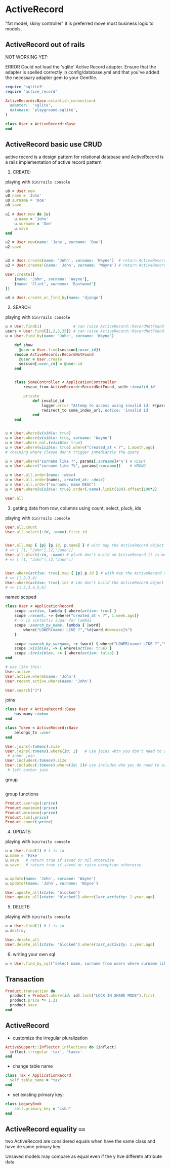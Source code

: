 # ActiveRecord

"fat model, skiny controller" it is preferred move most business logic to models.



## ActiveRecord out of rails

NOT WORKING YET:

ERROR Could not load the 'sqlite' Active Record adapter. Ensure that the adapter is spelled correctly in config/database.yml and that you've added the necessary adapter gem to your Gemfile.

```ruby
require 'sqlite3'
require 'active_record'

ActiveRecord::Base.establish_connection(
  adapter:  'sqlite',
  database: 'playground.sqlite',
)

class User < ActiveRecord::Base
end
```


## ActiveRecord basic use CRUD

active record is a design pattern for relational database and ActiveRecord is a rails implementation of active record pattern


1. CREATE:

playing with `bin/rails console`
```ruby
u0 = User.new
u0.name = 'John'
u0.surname = 'Doe'
u0.save

u1 = User.new do |u|
	u.name = 'John'
	u.surname = 'Doe'
	u.save
end

u2 = User.new(name: 'Jane', surname: 'Doe')
u2.save


u3 = User.create(name: 'John', surname: 'Wayne')  # return ActiveRecord if saved. Need check errors
u3 = User.create!(name: 'John', surname: 'Wayne') # return ActiveRecord if saved or raise exception

User.create([
	{name: 'John', surname: 'Wayne'},
	{name: 'Clint', surname: 'Eastwood'}
])

u4 = User.create_or_find_by(name: 'django')


```


2. SEARCH

playing with `bin/rails console`
```ruby
u = User.find(1)              # can raise ActiveRecord::RecordNotFound
users = User.find([1,2,3,25]) # can raise ActiveRecord::RecordNotFound
u = User.find_by(name: 'John', surname: 'Wayne')

	def show
	  @user = User.find(session[:user_id])
	rescue ActiveRecord::RecordNotFound
	  @user = User.create
	  session[:user_id] = @user.id
	end


	class SomeController < ApplicationControeller
		rescue_from ActiveRecord::RecordNotFound, with :invalid_id

		private
			def invalid_id
				logger.error "Attemp to access using invalid id: #{params[:id]}"
				redirect_to some_index_url, notice: 'invalid id'
			end
	end


u = User.where(visible: true)
u = User.where(visible: true, surname: 'Wayne')
u = User.where.not.(visible: true)
u = User.where(visible: true).where("created_at < ?", 1.month.ago)
# chaining where clause don't trigger inmediantly the query

u = User.where("surname like ?", params[:surname]+'%') # RIGHT
u = User.where("surname like ?%", params[:surname])    # WRONG

u = User.all.order(name: :desc)
u = User.all.order(name:, created_at: :desc)
u = User.all.order("surname, name DESC")
u = User.where(visible: true).order(:name).limit(100).offset(100*2)

User.all
```

3. getting data from row, columns using count, select, pluck, ids

playing with `bin/rails console`
```ruby
User.all.count
User.all.select(:id, :name).first.id


User.all.map { |p| [p.id, p.name] } # with map the ActiveRecord object is build
# => [ [1, "John"],[2,"Jane"]]
User.all.pluck(:id, :name) # pluck don't build an ActiveRecord it is more efficient
# => [ [1, "John"],[2,"Jane"]]


User.where(active: true).map { |p| p.id } # with map the ActiveRecord object is build
# => [1,2,3,4]
User.where(active: true).ids # ids don't build the ActiveRecord object
# => [1,2,3,4,5,6]
```

named scoped
```ruby
class User < ApplicationRecord
	scope :active, lambda { where(active: true) }
	scope :recent, -> {where("created_at < ?", 1.week.ago)}
	# -> is sintactic sugar for lambda
	scope :search_by_name, lambda { |word|
		where("LOWER(name) LIKE ?","%#{word.downcase}%")
	}

	scope :search_by_surname, -> (word) { where("LOWER(name) LIKE ?","%#{word.downcase}%") }
	scope :visibles, -> { where(active: true) }
	scope :invisibles, -> { where(active: false) }
end

# use like this:
User.active
User.active.where(name: 'John')
User.recent.active.where(name: 'John')

User.search("J")
```

joins
```ruby
class User < ActiveRecord::Base
	has_many :token
end

class Token < ActiveRecord::Base
	belongs_to :user
end

User.joins(:tokens).size
User.joins(:tokens).where(id: 2)   # use joins whtn you don't need to access the association's attributes
 # inner join
User.includes(:tokens).size
User.includes(:tokens).where(id: 2)# use includes whe you do need to access to the association's attributes
 # left outher join
```

group
```ruby
```

group functions
```ruby
Product.average(:price)
Product.maximum(:price)
Product.minimum(:price)
Product.sum(:price)
Product.count(:price)
```



4. UPDATE:

playing with `bin/rails console`
```ruby
u = User.find(1) # 1 is id
u.name = 'Fake'
u.save   # return true if saved or nil otherwise
u.save!  # return true if saved or raise exception otherwise


u.update(name: 'John', surname: 'Wayne')
u.update!(name: 'John', surname: 'Wayne')

User.update_all(state: 'blocked')
User.update_all(state: 'blocked').where(last_activity: 1.year.ago)
```


5. DELETE:

playing with `bin/rails console`
```ruby
u = User.find(1) # 1 is id
u.destroy

User.delete_all
User.delete_all(state: 'blocked').where(last_activity: 1.year.ago)
```


6. writing your own sql

```ruby
u = User.find_by_sql("select name, surname from users where surname like '%wood' ")
```


## Transaction

```ruby
Product.transaction do
  product = Product.where(id: id).lock("LOCK IN SHARE MODE").first
  product.price *= 1.21
  product.save
end
```





## ActiveRecord

- customize the irregular pluralization

```ruby
ActiveSupport::Inflector.inflections do |inflect|
  inflect.irregular 'tax', 'taxes'
end
```

-  change table name

```ruby
class Tax < ApplicationRecord
  self.table_name = "tax"
end
```

- set existing primary key:

```ruby
class LegacyBook
	self.primary_key = "isbn"
end
```


## ActiveRecord equality `==`

two ActiveRecord are considered equals when have the same class and have de same primary key.

Unsaved models may compare as equal even if the y hve differetn attribute data